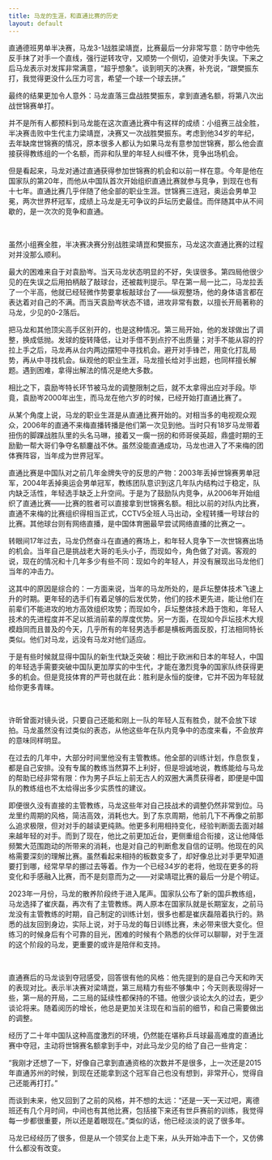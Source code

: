 ```yaml
---
title: 马龙的生涯，和直通比赛的历史
layout: default
---
```


直通德班男单半决赛，马龙3-1战胜梁靖崑，比赛最后一分非常写意：防守中他先反手抹了对手一个直线，强行逆转攻守，又顺势一个侧切，迫使对手失误。下来之后马龙表示对发挥非常满意，“超乎想象”。谈到明天的决赛，补充说，“跟樊振东打，我觉得更没什么压力可言，希望一个球一个球去拼。”

最终的结果更加令人意外：马龙直落三盘战胜樊振东，拿到直通名额，将第八次出战世锦赛单打。

并不是所有人都预料到马龙能在这次直通比赛中有这样的成绩：小组赛三战全胜，半决赛击败中生代主力梁靖崑，决赛又一次战胜樊振东。考虑到他34岁的年纪，去年缺席世锦赛的情况，原本很多人都认为如果马龙有意参加世锦赛，那么他会直接获得教练组的一个名额，而非和队里的年轻人纠缠不休，竞争出场机会。

但是看起来，马龙对通过直通获得参加世锦赛的机会和以前一样在意。今年是他在国家队的第20年，而他从中国队首次开始组织直通比赛就参与竞争，到现在也有十七年。直通比赛几乎伴随了他全部的职业生涯。世锦赛三连冠，奥运会男单卫冕，两次世界杯冠军，成绩上马龙是无可争议的乒坛历史最佳。而伴随其中从不间歇的，是一次次的竞争和直通。

<br>

虽然小组赛全胜，半决赛决赛分别战胜梁靖崑和樊振东，马龙这次直通比赛的过程对并没那么顺利。

最大的困难来自于对袁励岑。当天马龙状态明显的不好，失误很多。第四局他很少见的在失误之后用拍柄敲了敲球台，还被裁判提示。早在第一局一比二，马龙拉丢了一个半高，他就已经轻微作势要拿板敲球台了——纵观整场，他的身体语言都在表达着对自己的不满。而当天袁励岑状态不错，进攻非常有数，以擅长开局著称的马龙，少见的0-2落后。

把马龙和其他顶尖高手区别开的，也是这种情况。第三局开始，他的发球做出了调整，换成低抛。发球的旋转降低，让对手借不到点拧不出质量；对手不能从容的拧拉上手之后，马龙再从台内两边摆短中寻找机会。避开对手锋芒，用变化打乱局势，再从中寻找机会。纵观他的职业生涯，马龙擅长给对手出题，也同样擅长解题。遇到困难，拿得出解法的情况是绝大多数。

相比之下，袁励岑特长环节被马龙的调整限制之后，就不太拿得出应对手段。毕竟，袁励岑2000年出生，而马龙在他六岁的时候，已经开始打直通比赛了。

从某个角度上说，马龙的职业生涯是从直通比赛开始的。对相当多的电视观众观众，2006年的直通不来梅直播转播是他们第一次见到他。当时只有18岁马龙带着扭伤的脚踝战胜队里的头名马琳，接着又一瘸一拐的和师哥侯英超，鼎盛时期的王励勤一帮大哥们争夺名额鏖战不休。虽然没能直通成功，马龙也进入了不来梅的团体赛阵容，当年成为世界冠军。

直通比赛是中国队对之前几年金牌失守的反思的产物：2003年丢掉世锦赛男单冠军，2004年丢掉奥运会男单冠军，教练团队意识到这几年队内结构过于稳定，队内缺乏活性，年轻选手缺乏上升空间。于是为了鼓励队内竞争，从2006年开始组织了直通比赛——比赛的胜者可以直接拿到世锦赛名额。相比以前的对队内比赛，直通不来梅的比赛组织得相当正式，CCTV5全班人马出动，全程转播一号球台的比赛。其他球台则有网络直播，是中国体育圈最早尝试网络直播的比赛之一。

转眼间17年过去，马龙仍然奋斗在直通的赛场上，和年轻人竞争下一次世锦赛出场的机会。当年自己是挑战老大哥的毛头小子，而现如今，角色做了对调。客观的说，现在的情况和十几年多少有些不同：现如今的年轻人，并没有展现出马龙他们当年的冲击力。

这其中的原因是综合的：一方面来说，当年的马龙所处的，是乒坛整体技术飞速上升的时期。更年轻的选手们有着足够的后发优势，他们的技术更先进，能让他们在前辈们不能进攻的地方高效组织攻势；而现如今，乒坛整体技术趋于饱和，年轻人技术的先进程度并不足以抵消前辈的厚度优势。另一方面，在现如今乒坛技术大规模趋同而且普及的今天，几乎所有的年轻男选手都是横板两面反胶，打法相同特长类似。他们对马龙，远没有马龙对他们适应。

于是有些时候就显得中国队的新生代缺乏突破：相比于欧洲和日本的年轻人，中国的年轻选手需要突破中国队更加厚实的中生代，才能在激烈竞争的国家队终获得更多的机会。但是竞技体育的严苛也就在此：胜利是永恒的旋律，它并不因为年轻就给你更多青睐。

<br>

许昕曾面对镜头说，只要自己还能和刚上一队的年轻人互有胜负，就不会放下球拍。马龙虽然没有过类似的表态，从他这些年在队内竞争中的态度来看，不会放弃的意味同样明显。

在过去的几年中，大部分时间里他没有主管教练。他全部的训练计划，作息恢复，都是自己安排。没有专属的教练当然算不上利好，但是坦诚地说，教练能给与马龙的帮助已经非常有限：作为男子乒坛上前无古人的双圈大满贯获得者，即便是中国队的教练组也不太给得出多少实质性的建议。

即便很久没有直接的主管教练，马龙这些年对自己技战术的调整仍然非常到位。马龙里约周期的风格，简洁高效，消耗也大。到了东京周期，他前几下不再像之前那么追求极限，但对对手的越读更纯熟。他更多利用相持变化，经验判断面去面对越来越年轻的对手。而到了现在，他比之前更加近台，更侧重组合衔接，这让他降低频繁大范围跑动的所带来的消耗，也是对自己的判断愈发自信的证明。他现在的风格需要深刻的理解比赛。虽然看起来相持的板数变多了，却好像总比对手更早知道要打到哪，经常早早的挪过去等着。作为一个已经34岁的老将，他现在更多的将变化和手感融入比赛，而不是刻意而为之——对梁靖琨比赛的最后一分是个明证。

2023年一月份，马龙的散养阶段终于进入尾声。国家队公布了新的国乒教练组，马龙选择了崔庆磊，再次有了主管教练。两人原本在国家队就是长期室友，之前马龙没有主管教练的时期，自己制定的训练计划，很多也都是崔庆磊陪着执行的。熟悉的战友回到身边，实际上说，对于马龙的每日训练比赛，未必带来很大变化。但练习的时候身后有个可靠的目光，困难的时候有个熟悉的伙伴可以聊聊，对于生涯的这个阶段的马龙，更重要的或许是陪伴和支持。

<br>

直通赛后的马龙谈到夺冠感受，回答很有他的风格：他先提到的是自己今天和昨天的表现对比。表示半决赛对梁靖崑，第三局精力有些不够集中；今天则表现得好一些，第一局的开局，二三局的延续性都保持的不错。他很少谈论太久的过去，更少谈论将来。随着阅历的增长，他总是更加关注现在和当前的细节，和自己需要做出的调整。

经历了二十年中国队这种高度激烈的环境，仍然能在堪称乒乓球最高难度的直通比赛中夺冠，主动将世锦赛名额拿到手中，对此马龙少见的给了自己一些肯定：

“我刚才还想了一下，好像自己拿到直通资格的次数并不是很多，上一次还是2015年直通苏州的时候，到现在还能拿到这个冠军自己也没有想到，非常开心，觉得自己还能再打打。”

而谈到未来，他又回到了之前的风格，并不想的太远：“还是一天一天过吧，离德班还有几个月时间，中间也有其他比赛，包括接下来还有世乒赛前的训练，我觉得每一步都很重要，所以还是着眼现在。”类似的话，他已经淡淡的说了很多年。

马龙已经经历了很多，但是从一个领奖台上走下来，从头开始冲击下一个，又仿佛什么都没有改变。